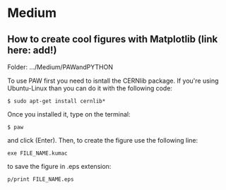 # Medium

## How to create cool figures with Matplotlib (link here: add!)
Folder: .../Medium/PAWandPYTHON 
  
  To use PAW first you need to isntall the CERNlib package. If you're using Ubuntu-Linux than you can do it with the following code:
  
    $ sudo apt-get install cernlib*
   
  Once you installed it, type on the terminal:
  
    $ paw

  and click (Enter). Then, to create the figure use the following line:
  
    exe FILE_NAME.kumac
    
  to save the figure in .eps extension:
  
    p/print FILE_NAME.eps
